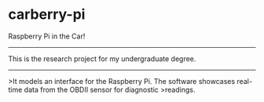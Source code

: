 # carberry-pi
Raspberry Pi in the Car!

<hr>
This is the research project for my undergraduate degree.

<hr>
>It models an interface for the Raspberry Pi.  The software showcases real-time data from the OBDII sensor for diagnostic >readings.

